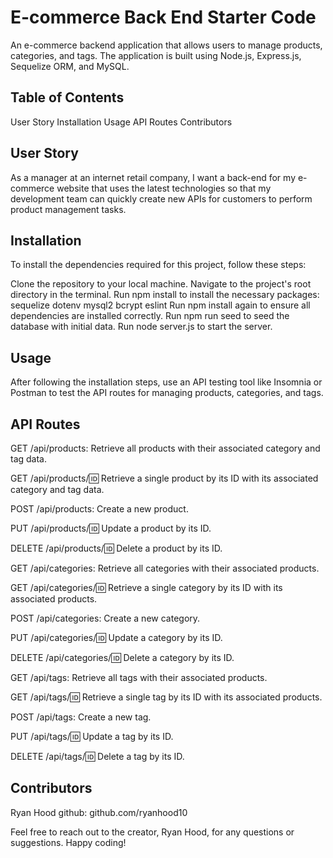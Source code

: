 # E-commerce Back End Starter Code
An e-commerce backend application that allows users to manage products, categories, and tags. The application is built using Node.js, Express.js, Sequelize ORM, and MySQL.

## Table of Contents
User Story
Installation
Usage
API Routes
Contributors
## User Story
As a manager at an internet retail company, I want a back-end for my e-commerce website that uses the latest technologies so that my development team can quickly create new APIs for customers to perform product management tasks.

## Installation
To install the dependencies required for this project, follow these steps:

Clone the repository to your local machine.
Navigate to the project's root directory in the terminal.
Run npm install to install the necessary packages:
sequelize
dotenv
mysql2
bcrypt
eslint
Run npm install again to ensure all dependencies are installed correctly.
Run npm run seed to seed the database with initial data.
Run node server.js to start the server.
## Usage
After following the installation steps, use an API testing tool like Insomnia or Postman to test the API routes for managing products, categories, and tags.



## API Routes
GET /api/products: Retrieve all products with their associated category and tag data.

GET /api/products/:id: Retrieve a single product by its ID with its associated category and tag data.

POST /api/products: Create a new product.

PUT /api/products/:id: Update a product by its ID.

DELETE /api/products/:id: Delete a product by its ID.

GET /api/categories: Retrieve all categories with their associated products.

GET /api/categories/:id: Retrieve a single category by its ID with its associated products.

POST /api/categories: Create a new category.

PUT /api/categories/:id: Update a category by its ID.

DELETE /api/categories/:id: Delete a category by its ID.

GET /api/tags: Retrieve all tags with their associated products.

GET /api/tags/:id: Retrieve a single tag by its ID with its associated products.

POST /api/tags: Create a new tag.

PUT /api/tags/:id: Update a tag by its ID.

DELETE /api/tags/:id: Delete a tag by its ID.

## Contributors
Ryan Hood
github: github.com/ryanhood10

Feel free to reach out to the creator, Ryan Hood, for any questions or suggestions. Happy coding!
